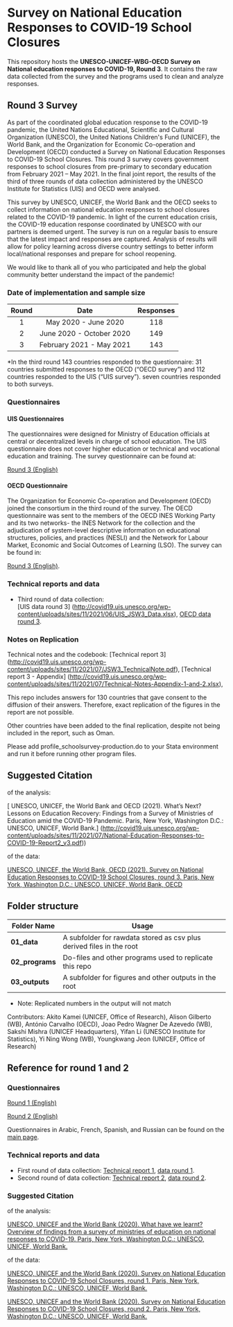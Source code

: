 ﻿# Survey on National Education Responses to COVID-19 School Closures

This repository hosts the **UNESCO-UNICEF-WBG-OECD Survey on National education responses to COVID-19, Round 3**. It contains the raw data collected from the survey and the programs used to clean and analyze responses.

## Round 3 Survey

As part of the coordinated global education response to the COVID-19 pandemic, the United Nations Educational, Scientific and Cultural Organization (UNESCO), the United Nations Children's Fund (UNICEF), the World Bank, and the Organization for Economic Co-operation and Development (OECD) conducted a Survey on National Education Responses to COVID-19 School Closures. This round 3 survey covers government responses to school closures from pre-primary to secondary education from February 2021 – May 2021. In the final joint report, the results of the third of three rounds of data collection administered by the UNESCO Institute for Statistics (UIS) and OECD were analysed. 

This survey by UNESCO, UNICEF, the World Bank and the OECD seeks to collect information on national education responses to school closures related to the COVID-19 pandemic. In light of the current education crisis, the COVID-19 education response coordinated by UNESCO with our partners is deemed urgent. The survey is run on a regular basis to ensure that the latest impact and responses are captured. Analysis of results will allow for policy learning across diverse country settings to better inform local/national responses and prepare for school reopening.

We would like to thank all of you who participated and help the global community better understand the impact of the pandemic!

### Date of implementation and sample size

| Round         | Date          | Responses  |
| :-------------: |:-------------:| :-----:|
|       1       | May 2020 - June 2020 | 118 |
|  2            | June 2020 - October 2020       |   149 |
|  3            | February 2021 - May 2021      |    143 |

*In the third round 143 countries responded to the questionnaire: 31 countries submitted responses to the OECD (“OECD survey”) and 112 countries responded to the UIS (“UIS survey”). seven countries responded to both surveys.

### Questionnaires

#### UIS Questionnaires
The questionnaires were designed for Ministry of Education officials at central or decentralized levels in charge of school education. The UIS questionnaire does not cover higher education or technical and vocational education and training. The survey questionnaire can be found at: 

[Round 3 (English)](http://covid19.uis.unesco.org/wp-content/uploads/sites/11/2021/01/Survey-COVID_R3_EN_final.pdf) 

#### OECD Questionnaire 

The Organization for Economic Co-operation and Development (OECD) joined the consortium in the third round of the survey. The OECD questionnaire was sent to the members of the OECD INES Working Party and its two networks- the INES Network for the collection and the adjudication of system-level descriptive information on educational structures, policies, and practices (NESLI) and the Network for Labour Market, Economic and Social Outcomes of Learning (LSO). The survey can be found in:

[Round 3 (English)](http://covid19.uis.unesco.org/wp-content/uploads/sites/11/2021/06/OECD_SURVEY-ON-COVID-19-QUESTIONNAIRE_R3.xlsx).

### Technical reports and data

- Third round of data collection:  
[UIS data round 3] (http://covid19.uis.unesco.org/wp-content/uploads/sites/11/2021/06/UIS_JSW3_Data.xlsx),
[OECD data round 3](http://covid19.uis.unesco.org/wp-content/uploads/sites/11/2021/06/OECD_JSW3_Data.xlsx).

### Notes on Replication
Technical notes and the codebook:
[Technical report 3] (http://covid19.uis.unesco.org/wp-content/uploads/sites/11/2021/07/JSW3_TechnicalNote.pdf),
[Technical report 3 - Appendix] (http://covid19.uis.unesco.org/wp-content/uploads/sites/11/2021/07/Technical-Notes-Appendix-1-and-2.xlsx),

This repo includes answers for 130 countries that gave consent to the diffusion of their answers. Therefore, exact replication of the figures in the report are not possible.

Other countries have been added to the final replication, despite not being included in the report, such as Oman.

Please add profile_schoolsurvey-production.do to your Stata environment and run it before running other program files.

## Suggested Citation

of the analysis: 

[ UNESCO, UNICEF, the World Bank and OECD (2021). What’s Next? Lessons on Education Recovery: Findings from a Survey of Ministries of Education amid the COVID-19 Pandemic. Paris, New York, Washington D.C.: UNESCO, UNICEF, World Bank.] (http://covid19.uis.unesco.org/wp-content/uploads/sites/11/2021/07/National-Education-Responses-to-COVID-19-Report2_v3.pdf))

of the data:

[UNESCO, UNICEF, the World Bank, OECD  (2021). Survey on National Education Responses to COVID-19 School Closures, round 3. Paris, New York, Washington D.C.: UNESCO, UNICEF, World Bank, OECD]( http://covid19.uis.unesco.org/joint-covid-r3/) 

## Folder structure

| Folder Name | Usage |
|---|---|
|**01_data**|A subfolder for rawdata stored as csv plus derived files in the root|
|**02_programs**|Do-files and other programs used to replicate this repo|
|**03_outputs**|A subfolder for figures and other outputs in the root||

* Note: Replicated numbers in the output will not match 

Contributors:
Akito Kamei (UNICEF, Office of Research), Alison Gilberto (WB), António Carvalho (OECD), Joao Pedro Wagner De Azevedo (WB), Sakshi Mishra (UNICEF Headquarters), Yifan Li (UNESCO Institute for Statistics), Yi Ning Wong (WB), Youngkwang Jeon (UNICEF, Office of Research)

## Reference for round 1 and 2

### Questionnaires

[Round 1 (English)](http://tcg.uis.unesco.org/wp-content/uploads/sites/4/2020/06/covid-19_school_closure_questionnaire_en.pdf)
 
[Round 2 (English)]( http://tcg.uis.unesco.org/wp-content/uploads/sites/4/2020/07/Joint-Survey-2.0-FINAL_EN.pdf)
 
Questionnaires in Arabic, French, Spanish, and Russian can be found on the [main page](http://tcg.uis.unesco.org/survey-education-covid-school-closures/).

### Technical reports and data

   - First round of data collection: 
[Technical report 1](http://tcg.uis.unesco.org/wp-content/uploads/sites/4/2020/07/COVID-SURVEY_technical-note-20200702.pdf), 
[data round 1](http://tcg.uis.unesco.org/wp-content/uploads/sites/4/2020/07/Response_final_20200720.xls).
   - Second round of data collection: 
[Technical report 2](http://tcg.uis.unesco.org/wp-content/uploads/sites/4/2020/10/COVID-SURVEY_R2_technical-note.pdf),
[data round 2](http://tcg.uis.unesco.org/wp-content/uploads/sites/4/2020/10/COVID_SchoolSurvey_R2_Data-and-Codebook.xlsx).

### Suggested Citation

of the analysis: 

  [UNESCO, UNICEF and the World Bank (2020). What have we learnt? Overview of findings from a survey of ministries of education on national responses to COVID-19. Paris, New York, Washington D.C.: UNESCO, UNICEF, World Bank.](https://data.unicef.org/wp-content/uploads/2020/10/National-Education-Responses-to-COVID-19-WEB-final.pdf)

of the data:

  [UNESCO, UNICEF and the World Bank (2020). Survey on National Education
Responses to COVID-19 School Closures, round 1. Paris, New York, Washington D.C.: UNESCO, UNICEF, World Bank.](http://tcg.uis.unesco.org/survey-education-covid-school-closures/) 

  [UNESCO, UNICEF and the World Bank (2020). Survey on National Education
Responses to COVID-19 School Closures, round 2. Paris, New York, Washington D.C.: UNESCO, UNICEF, World Bank.](http://tcg.uis.unesco.org/survey-education-covid-school-closures/) 
